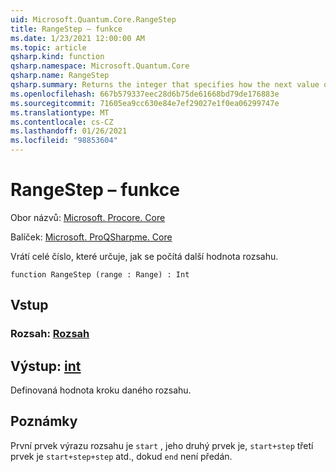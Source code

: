 ```yaml
---
uid: Microsoft.Quantum.Core.RangeStep
title: RangeStep – funkce
ms.date: 1/23/2021 12:00:00 AM
ms.topic: article
qsharp.kind: function
qsharp.namespace: Microsoft.Quantum.Core
qsharp.name: RangeStep
qsharp.summary: Returns the integer that specifies how the next value of a range is calculated.
ms.openlocfilehash: 667b579337eec28d6b75de61668bd79de176883e
ms.sourcegitcommit: 71605ea9cc630e84e7ef29027e1f0ea06299747e
ms.translationtype: MT
ms.contentlocale: cs-CZ
ms.lasthandoff: 01/26/2021
ms.locfileid: "98853604"
---
```

# <a name="rangestep-function"></a>RangeStep – funkce

Obor názvů: [Microsoft. Procore. Core](xref:Microsoft.Quantum.Core)

Balíček: [Microsoft. ProQSharpme. Core](https://nuget.org/packages/Microsoft.Quantum.QSharp.Core)


Vrátí celé číslo, které určuje, jak se počítá další hodnota rozsahu.

```qsharp
function RangeStep (range : Range) : Int
```


## <a name="input"></a>Vstup

### <a name="range--range"></a>Rozsah: [Rozsah](xref:microsoft.quantum.lang-ref.range)





## <a name="output--int"></a>Výstup: [int](xref:microsoft.quantum.lang-ref.int)

Definovaná hodnota kroku daného rozsahu.

## <a name="remarks"></a>Poznámky

První prvek výrazu rozsahu je `start` , jeho druhý prvek je, `start+step` třetí prvek je `start+step+step` atd., dokud `end` není předán.